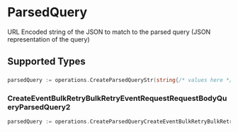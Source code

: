 # ParsedQuery

URL Encoded string of the JSON to match to the parsed query (JSON representation of the query)


## Supported Types

### 

```go
parsedQuery := operations.CreateParsedQueryStr(string{/* values here */})
```

### CreateEventBulkRetryBulkRetryEventRequestRequestBodyQueryParsedQuery2

```go
parsedQuery := operations.CreateParsedQueryCreateEventBulkRetryBulkRetryEventRequestRequestBodyQueryParsedQuery2(operations.CreateEventBulkRetryBulkRetryEventRequestRequestBodyQueryParsedQuery2{/* values here */})
```

